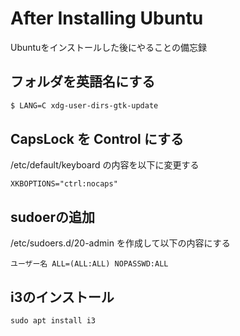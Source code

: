 # After Installing Ubuntu
Ubuntuをインストールした後にやることの備忘録

## フォルダを英語名にする
```bash
$ LANG=C xdg-user-dirs-gtk-update
```

## CapsLock を Control にする
/etc/default/keyboard の内容を以下に変更する
```
XKBOPTIONS="ctrl:nocaps"
```

## sudoerの追加
/etc/sudoers.d/20-admin を作成して以下の内容にする
```
ユーザー名 ALL=(ALL:ALL) NOPASSWD:ALL
```

## i3のインストール
```
sudo apt install i3
```


